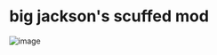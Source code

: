 # big jackson's scuffed mod
![image](https://static.wikia.nocookie.net/p__/images/c/cf/Vinny_Griffin-0.png/revision/latest?cb=20171119144115&path-prefix=protagonist)
